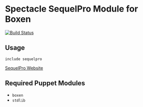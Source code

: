 # Spectacle SequelPro Module for Boxen

[![Build Status](https://travis-ci.org/ngpestelos/puppet-sequelpro.png)](https://travis-ci.org/ngpestelos/puppet-sequelpro)

## Usage

```puppet
include sequelpro
```

[SequelPro Website](http://www.sequelpro.com)

## Required Puppet Modules

* `boxen`
* `stdlib`
